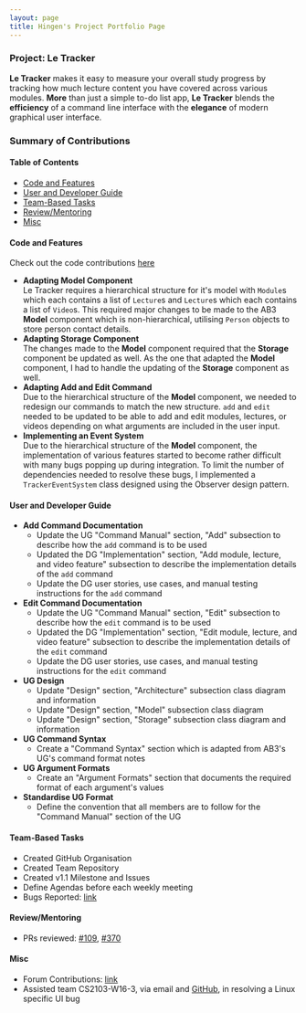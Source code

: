 ```yaml
---
layout: page
title: Hingen's Project Portfolio Page
---
```

### Project: Le Tracker

**Le Tracker** makes it easy to measure your overall study progress by tracking how much lecture content you have covered across various modules. **More** than just a simple to-do list app, **Le Tracker** blends the **efficiency** of a command line interface with the **elegance** of modern graphical user interface.

### Summary of Contributions

#### Table of Contents

- [Code and Features](#code-and-features)
- [User and Developer Guide](#user-and-developer-guide)
- [Team-Based Tasks](#team-based-tasks)
- [Review/Mentoring](#reviewmentoring)
- [Misc](#misc)

#### Code and Features

Check out the code contributions [here](https://nus-cs2103-ay2223s2.github.io/tp-dashboard/?search=hingen&breakdown=true)

- **Adapting Model Component**\
  Le Tracker requires a hierarchical structure for it's model with `Module`s which each contains a list of `Lecture`s and `Lecture`s which each contains a list of `Video`s. This required major changes to be made to the AB3 **Model** component which is non-hierarchical, utilising `Person` objects to store person contact details.
- **Adapting Storage Component**\
  The changes made to the **Model** component required that the **Storage** component be updated as well. As the one that adapted the **Model** component, I had to handle the updating of the **Storage** component as well.
- **Adapting Add and Edit Command**\
  Due to the hierarchical structure of the **Model** component, we needed to redesign our commands to match the new structure. `add` and `edit` needed to be updated to be able to add and edit modules, lectures, or videos depending on what arguments are included in the user input.
- **Implementing an Event System**\
  Due to the hierarchical structure of the **Model** component, the implementation of various features started to become rather difficult with many bugs popping up during integration. To limit the number of dependencies needed to resolve these bugs, I implemented a `TrackerEventSystem` class designed using the Observer design pattern.

#### User and Developer Guide

- **Add Command Documentation**
  - Update the UG "Command Manual" section, "Add" subsection to describe how the `add` command is to be used
  - Updated the DG "Implementation" section, "Add module, lecture, and video feature" subsection to describe the implementation details of the `add` command
  - Update the DG user stories, use cases, and manual testing instructions for the `add` command
- **Edit Command Documentation**
  - Update the UG "Command Manual" section, "Edit" subsection to describe how the `edit` command is to be used
  - Updated the DG "Implementation" section, "Edit module, lecture, and video feature" subsection to describe the implementation details of the `edit` command
  - Update the DG user stories, use cases, and manual testing instructions for the `edit` command
- **UG Design**
  - Update "Design" section, "Architecture" subsection class diagram and information
  - Update "Design" section, "Model" subsection class diagram
  - Update "Design" section, "Storage" subsection class diagram and information
- **UG Command Syntax**
  - Create a "Command Syntax" section which is adapted from AB3's UG's command format notes
- **UG Argument Formats**
  - Create an "Argument Formats" section that documents the required format of each argument's values
- **Standardise UG Format**
  - Define the convention that all members are to follow for the "Command Manual" section of the UG

#### Team-Based Tasks

- Created GitHub Organisation
- Created Team Repository
- Created v1.1 Milestone and Issues
- Define Agendas before each weekly meeting
- Bugs Reported: [link](https://github.com/AY2223S2-CS2103-F10-2/tp/issues?q=is%3Aissue+author%3Ahingen+label%3Atype.Bug+)

#### Review/Mentoring

- PRs reviewed: [#109](https://github.com/AY2223S2-CS2103-F10-2/tp/pull/109), [#370](https://github.com/AY2223S2-CS2103-F10-2/tp/pull/370)

#### Misc

- Forum Contributions: [link](https://github.com/nus-cs2103-AY2223S2/forum/issues?q=is%3Aissue+commenter%3Ahingen+)
- Assisted team CS2103-W16-3, via email and [GitHub](https://github.com/nus-cs2103-AY2223S2/forum/issues/337), in resolving a Linux specific UI bug
